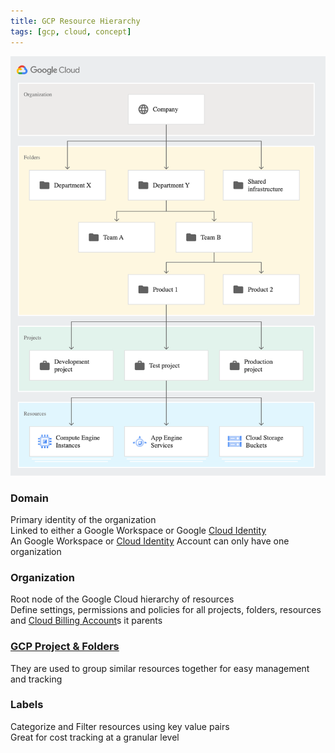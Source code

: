 ```yaml
---
title: GCP Resource Hierarchy
tags: [gcp, cloud, concept]
---
```


![GCP Resource Hierarchy|400](../images/gcp-resource-hierarchy.png)

### Domain

Primary identity of the organization  
Linked to either a Google Workspace or Google [Cloud Identity](../GCP%20Security%20Services/Cloud%20Identity.md)  
An Google Workspace or [Cloud Identity](../GCP%20Security%20Services/Cloud%20Identity.md) Account can only have one organization

### Organization

Root node of the Google Cloud hierarchy of resources  
Define settings, permissions and policies for all projects, folders, resources and [Cloud Billing Account](../GCP%20Support%20&%20Billing/Cloud%20Billing%20Account.md)s it parents

### [GCP Project & Folders](GCP%20Project%20&%20Folders.md)

They are used to group similar resources together for easy management and tracking

### Labels

Categorize and Filter resources using key value pairs  
Great for cost tracking at a granular level